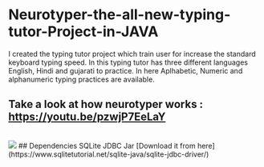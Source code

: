 # Neurotyper-the-all-new-typing-tutor-Project-in-JAVA
I created the typing tutor project which train user for increase the standard keyboard typing speed. In this typing tutor has three different languages English, Hindi and gujarati to practice. In here Aplhabetic, Numeric and alphanumeric typing practices are available.

## Take a look at how neurotyper works : https://youtu.be/pzwjP7EeLaY
<br>
<img src="https://github.com/VrushankPatel/Neurotyper-the-all-new-typing-tutor-Project-in-JAVA/blob/master/NeuroTyper.png">
## Dependencies
SQLite JDBC Jar 
[Download it from here](https://www.sqlitetutorial.net/sqlite-java/sqlite-jdbc-driver/)
